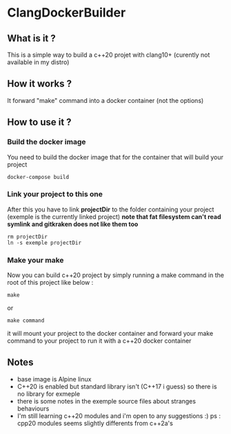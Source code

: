 # ClangDockerBuilder

## What is it ?
This is a simple way to build a c++20 projet with clang10+ (curently not available in my distro)

## How it works ?
It forward "make" command into a docker container (not the options)

## How to use it ?
### Build the docker image
You need to build the docker image that for the container that will build your project
```
docker-compose build
```
### Link your project to this one
After this you have to link **projectDir** to the folder containing your project (exemple is the currently linked project)
**note that fat filesystem can't read symlink and gitkraken does not like them too**
```
rm projectDir
ln -s exemple projectDir
```

### Make your make
Now you can build c++20 project by simply running a make command in the root of this project like below :
```
make
```
or 
```
make command
```
it will mount your project to the docker container and forward your make command to your project to run it with a c++20 docker container

## Notes
- base image is Alpine linux
- C++20 is enabled but standard library isn't (C++17 i guess) so there is no <concepts> library for exmeple
- there is some notes in the exemple source files about stranges behaviours
- I'm still learning c++20 modules and i'm open to any suggestions :)
ps : cpp20 modules seems slightly differents from c++2a's

